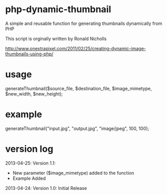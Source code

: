 php-dynamic-thumbnail
=====================

A simple and reusable function for generating thumbnails dynamically from PHP

This script is orginally written by Ronald Nicholls

http://www.onextrapixel.com/2011/02/25/creating-dynamic-image-thumbnails-using-php/

usage
=====

generateThumbnail($source_file, $destination_file, $image_mimetype, $new_width, $new_height);

example
=======

generateThumbnail("input.jpg", "output.jpg", "image/jpeg", 100, 100);

version log
===========

2013-04-25: Version 1.1: 
- New parameter ($image_mimetype) added to the function 
- Example Added

2013-04-24: Version 1.0: Initial Release

